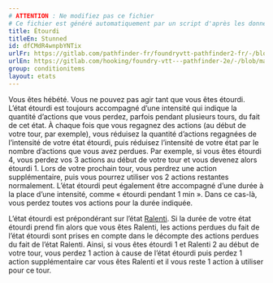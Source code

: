 ```yaml
---
# ATTENTION : Ne modifiez pas ce fichier
# Ce fichier est généré automatiquement par un script d'après les données du module Foundry VTT officiel et de sa traduction
title: Étourdi
titleEn: Stunned
id: dfCMdR4wnpbYNTix
urlFr: https://gitlab.com/pathfinder-fr/foundryvtt-pathfinder2-fr/-/blob/master/data/conditionitems/dfCMdR4wnpbYNTix.htm
urlEn: https://gitlab.com/hooking/foundry-vtt---pathfinder-2e/-/blob/master/packs/data/conditionitems.db/stunned.json
group: conditionitems
layout: etats
---
```

Vous êtes hébété. Vous ne pouvez pas agir tant que vous êtes étourdi. L’état étourdi est toujours accompagné d’une intensité qui indique la quantité d’actions que vous perdez, parfois pendant plusieurs tours, du fait de cet état. À chaque fois que vous regagnez des actions (au début de votre tour, par exemple), vous réduisez la quantité d’actions regagnées de l’intensité de votre état étourdi, puis réduisez l’intensité de votre état par le nombre d’actions que vous avez perdues. Par exemple, si vous êtes étourdi 4, vous perdez vos 3 actions au début de votre tour et vous devenez alors étourdi 1. Lors de votre prochain tour, vous perdrez une action supplémentaire, puis vous pourrez utiliser vos 2 actions restantes normalement. L’état étourdi peut également être accompagné d’une durée à la place d’une intensité, comme « étourdi pendant 1 min ». Dans ce cas-là, vous perdez toutes vos actions pour la durée indiquée.  
  
L’état étourdi est prépondérant sur l’état [Ralenti](ralenti.md). Si la durée de votre état étourdi prend fin alors que vous êtes Ralenti, les actions perdues du fait de l’état étourdi sont prises en compte dans le décompte des actions perdues du fait de l’état Ralenti. Ainsi, si vous êtes étourdi 1 et Ralenti 2 au début de votre tour, vous perdez 1 action à cause de l’état étourdi puis perdez 1 action supplémentaire car vous êtes Ralenti et il vous reste 1 action à utiliser pour ce tour.


